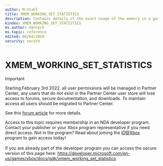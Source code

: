 ```yaml
---
author: M-Stahl
title: XMEM_WORKING_SET_STATISTICS
description: Contains details of the exact usage of the memory in a game title process.
kindex: XMEM_WORKING_SET_STATISTICS
ms.author: dannych
ms.topic: reference
edited: 06/04/2020
security: secure
---
```


# XMEM_WORKING_SET_STATISTICS
> [!IMPORTANT]
> Starting February 3rd 2022, all user permissions will be managed in Partner Center, any users that do not exist in the Partner Center user store will lose access to forums, secure documentation, and downloads. To maintain access all users should be migrated to Partner Center. <p></p>See this <a href="https://forums.xboxlive.com/articles/132187/breaking-change-user-access-for-forums-secure-docu.html">forum article</a> for more details.  

 Access to this topic requires membership in an NDA developer program. Contact your publisher or your Xbox program representative if you need direct access. Not in the program? Read about joining the <a href="https://www.xbox.com/Developers/id">ID@Xbox</a> program to gain access today!  <br/><br/>If you are already part of the developer program you can access the secure version of this page here: <a target="_blank" href="https://developer.microsoft.com/en-us/games/xbox/docs/gdk/xmem_working_set_statistics">https://developer.microsoft.com/en-us/games/xbox/docs/gdk/xmem_working_set_statistics</a>